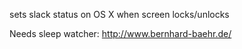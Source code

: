 sets slack status on OS X when screen locks/unlocks

Needs sleep watcher: http://www.bernhard-baehr.de/
